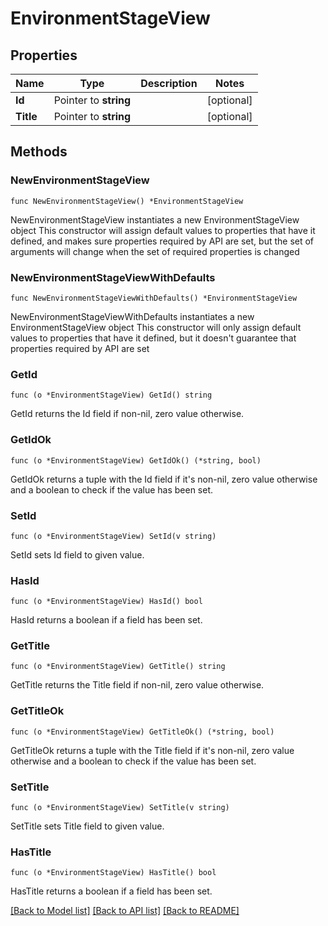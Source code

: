 # EnvironmentStageView

## Properties

Name | Type | Description | Notes
------------ | ------------- | ------------- | -------------
**Id** | Pointer to **string** |  | [optional] 
**Title** | Pointer to **string** |  | [optional] 

## Methods

### NewEnvironmentStageView

`func NewEnvironmentStageView() *EnvironmentStageView`

NewEnvironmentStageView instantiates a new EnvironmentStageView object
This constructor will assign default values to properties that have it defined,
and makes sure properties required by API are set, but the set of arguments
will change when the set of required properties is changed

### NewEnvironmentStageViewWithDefaults

`func NewEnvironmentStageViewWithDefaults() *EnvironmentStageView`

NewEnvironmentStageViewWithDefaults instantiates a new EnvironmentStageView object
This constructor will only assign default values to properties that have it defined,
but it doesn't guarantee that properties required by API are set

### GetId

`func (o *EnvironmentStageView) GetId() string`

GetId returns the Id field if non-nil, zero value otherwise.

### GetIdOk

`func (o *EnvironmentStageView) GetIdOk() (*string, bool)`

GetIdOk returns a tuple with the Id field if it's non-nil, zero value otherwise
and a boolean to check if the value has been set.

### SetId

`func (o *EnvironmentStageView) SetId(v string)`

SetId sets Id field to given value.

### HasId

`func (o *EnvironmentStageView) HasId() bool`

HasId returns a boolean if a field has been set.

### GetTitle

`func (o *EnvironmentStageView) GetTitle() string`

GetTitle returns the Title field if non-nil, zero value otherwise.

### GetTitleOk

`func (o *EnvironmentStageView) GetTitleOk() (*string, bool)`

GetTitleOk returns a tuple with the Title field if it's non-nil, zero value otherwise
and a boolean to check if the value has been set.

### SetTitle

`func (o *EnvironmentStageView) SetTitle(v string)`

SetTitle sets Title field to given value.

### HasTitle

`func (o *EnvironmentStageView) HasTitle() bool`

HasTitle returns a boolean if a field has been set.


[[Back to Model list]](../README.md#documentation-for-models) [[Back to API list]](../README.md#documentation-for-api-endpoints) [[Back to README]](../README.md)


